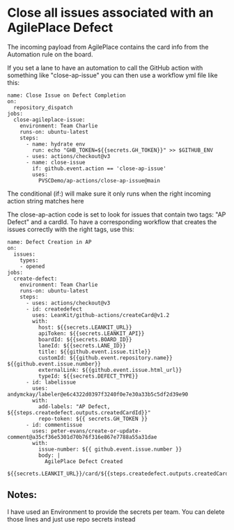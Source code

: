 # Close all issues associated with an AgilePlace Defect

The incoming payload from AgilePlace contains the card info from the Automation rule
on the board.

If you set a lane to have an automation to call the GitHub action with something like "close-ap-issue"
you can then use a workflow yml file like this:

```
name: Close Issue on Defect Completion
on:
  repository_dispatch
jobs:
  close-agileplace-issue:
    environment: Team Charlie
    runs-on: ubuntu-latest
    steps:
      - name: hydrate env
        run: echo "GHB_TOKEN=${{secrets.GH_TOKEN}}" >> $GITHUB_ENV
      - uses: actions/checkout@v3
      - name: close-issue
        if: github.event.action == 'close-ap-issue'
        uses:
          PVSCDemo/ap-actions/close-ap-issue@main
```

The conditional (if:) will make sure it only runs when the right incoming action string matches here

The close-ap-action code is set to look for issues that contain two tags: "AP Defect" and a cardId. To 
have a corresponding workflow that creates the issues correctly with the right tags, use this:

``` 
name: Defect Creation in AP
on:
  issues:
    types:
    - opened
jobs:
  create-defect:
    environment: Team Charlie
    runs-on: ubuntu-latest
    steps:
      - uses: actions/checkout@v3
      - id: createdefect
        uses: LeanKit/github-actions/createCard@v1.2
        with:
          host: ${{secrets.LEANKIT_URL}}
          apiToken: ${{secrets.LEANKIT_API}}
          boardId: ${{secrets.BOARD_ID}}
          laneId: ${{secrets.LANE_ID}}
          title: ${{github.event.issue.title}}
          customId: ${{github.event.repository.name}} ${{github.event.issue.number}}
          externalLink: ${{github.event.issue.html_url}}
          typeId: ${{secrets.DEFECT_TYPE}}
      - id: labelissue
        uses: andymckay/labeler@e6c4322d0397f3240f0e7e30a33b5c5df2d39e90
        with:
          add-labels: "AP Defect, ${{steps.createdefect.outputs.createdCardId}}"
          repo-token: ${{ secrets.GH_TOKEN }}
      - id: commentissue
        uses: peter-evans/create-or-update-comment@a35cf36e5301d70b76f316e867e7788a55a31dae
        with:
          issue-number: ${{ github.event.issue.number }}
          body: |
            AgilePlace Defect Created
            ${{secrets.LEANKIT_URL}}/card/${{steps.createdefect.outputs.createdCardId}}
```

## Notes:

I have used an Environment to provide the secrets per team. You can delete those lines and just use 
repo secrets instead
